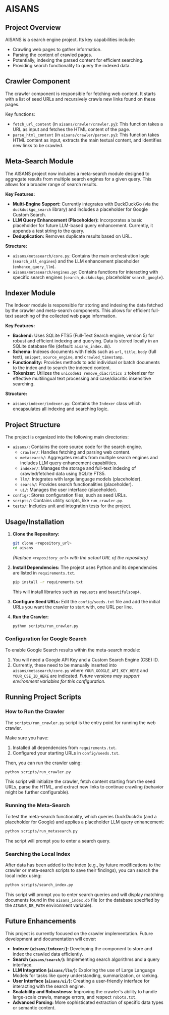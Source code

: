 # AISANS

## Project Overview

AISANS is a search engine project. Its key capabilities include:

*   Crawling web pages to gather information.
*   Parsing the content of crawled pages.
*   Potentially, indexing the parsed content for efficient searching.
*   Providing search functionality to query the indexed data.

## Crawler Component

The crawler component is responsible for fetching web content. It starts with a list of seed URLs and recursively crawls new links found on these pages.

Key functions:

*   `fetch_url_content` (in `aisans/crawler/crawler.py`): This function takes a URL as input and fetches the HTML content of the page.
*   `parse_html_content` (in `aisans/crawler/parser.py`): This function takes HTML content as input, extracts the main textual content, and identifies new links to be crawled.

## Meta-Search Module

The AISANS project now includes a meta-search module designed to aggregate results from multiple search engines for a given query. This allows for a broader range of search results.

**Key Features:**
-   **Multi-Engine Support:** Currently integrates with DuckDuckGo (via the `duckduckgo_search` library) and includes a placeholder for Google Custom Search.
-   **LLM Query Enhancement (Placeholder):** Incorporates a basic placeholder for future LLM-based query enhancement. Currently, it appends a test string to the query.
-   **Deduplication:** Removes duplicate results based on URL.

**Structure:**
-   `aisans/metasearch/core.py`: Contains the main orchestration logic (`search_all_engines`) and the LLM enhancement placeholder (`enhance_query_llm`).
-   `aisans/metasearch/engines.py`: Contains functions for interacting with specific search engines (`search_duckduckgo`, placeholder `search_google`).

## Indexer Module

The Indexer module is responsible for storing and indexing the data fetched by the crawler and meta-search components. This allows for efficient full-text searching of the collected web page information.

**Key Features:**
-   **Backend:** Uses SQLite FTS5 (Full-Text Search engine, version 5) for robust and efficient indexing and querying. Data is stored locally in an SQLite database file (default: `aisans_index.db`).
-   **Schema:** Indexes documents with fields such as `url`, `title`, `body` (full text), `snippet`, `source_engine`, and `crawled_timestamp`.
-   **Functionality:** Provides methods to add individual or batch documents to the index and to search the indexed content.
-   **Tokenizer:** Utilizes the `unicode61 remove_diacritics 2` tokenizer for effective multilingual text processing and case/diacritic insensitive searching.

**Structure:**
-   `aisans/indexer/indexer.py`: Contains the `Indexer` class which encapsulates all indexing and searching logic.

## Project Structure

The project is organized into the following main directories:

*   `aisans/`: Contains the core source code for the search engine.
    *   `crawler/`:  Handles fetching and parsing web content.
    *   `metasearch/`: Aggregates results from multiple search engines and includes LLM query enhancement capabilities.
    *   `indexer/`: Manages the storage and full-text indexing of crawled/fetched data using SQLite FTS5.
    *   `llm/`:  Integrates with large language models (placeholder).
    *   `search/`:  Provides search functionalities (placeholder).
    *   `ui/`: Manages the user interface (placeholder).
*   `config/`: Stores configuration files, such as seed URLs.
*   `scripts/`: Contains utility scripts, like `run_crawler.py`.
*   `tests/`: Includes unit and integration tests for the project.

## Usage/Installation

1.  **Clone the Repository:**
    ```bash
    git clone <repository_url>
    cd aisans
    ```
    *(Replace `<repository_url>` with the actual URL of the repository)*

2.  **Install Dependencies:**
    The project uses Python and its dependencies are listed in `requirements.txt`.
    ```bash
    pip install -r requirements.txt
    ```
    This will install libraries such as `requests` and `beautifulsoup4`.

3.  **Configure Seed URLs:**
    Edit the `config/seeds.txt` file and add the initial URLs you want the crawler to start with, one URL per line.

4.  **Run the Crawler:**
    ```bash
    python scripts/run_crawler.py
    ```

### Configuration for Google Search

To enable Google Search results within the meta-search module:
1.  You will need a Google API Key and a Custom Search Engine (CSE) ID.
2.  Currently, these need to be manually inserted into `aisans/metasearch/core.py` where `YOUR_GOOGLE_API_KEY_HERE` and `YOUR_CSE_ID_HERE` are indicated.
    *Future versions may support environment variables for this configuration.*

## Running Project Scripts

### How to Run the Crawler

The `scripts/run_crawler.py` script is the entry point for running the web crawler.

Make sure you have:
1. Installed all dependencies from `requirements.txt`.
2. Configured your starting URLs in `config/seeds.txt`.

Then, you can run the crawler using:
```bash
python scripts/run_crawler.py
```

This script will initialize the crawler, fetch content starting from the seed URLs, parse the HTML, and extract new links to continue crawling (behavior might be further configurable).

### Running the Meta-Search

To test the meta-search functionality, which queries DuckDuckGo (and a placeholder for Google) and applies a placeholder LLM query enhancement:

```bash
python scripts/run_metasearch.py
```
The script will prompt you to enter a search query.

### Searching the Local Index

After data has been added to the index (e.g., by future modifications to the crawler or meta-search scripts to save their findings), you can search the local index using:

```bash
python scripts/search_index.py
```
This script will prompt you to enter search queries and will display matching documents found in the `aisans_index.db` file (or the database specified by the `AISANS_DB_PATH` environment variable).

## Future Enhancements

This project is currently focused on the crawler implementation. Future development and documentation will cover:

*   **Indexer (`aisans/indexer/`):** Developing the component to store and index the crawled data efficiently.
*   **Search (`aisans/search/`):** Implementing search algorithms and a query interface.
*   **LLM Integration (`aisans/llm/`):** Exploring the use of Large Language Models for tasks like query understanding, summarization, or ranking.
*   **User Interface (`aisans/ui/`):** Creating a user-friendly interface for interacting with the search engine.
*   **Scalability and Robustness:** Improving the crawler's ability to handle large-scale crawls, manage errors, and respect `robots.txt`.
*   **Advanced Parsing:** More sophisticated extraction of specific data types or semantic content.
